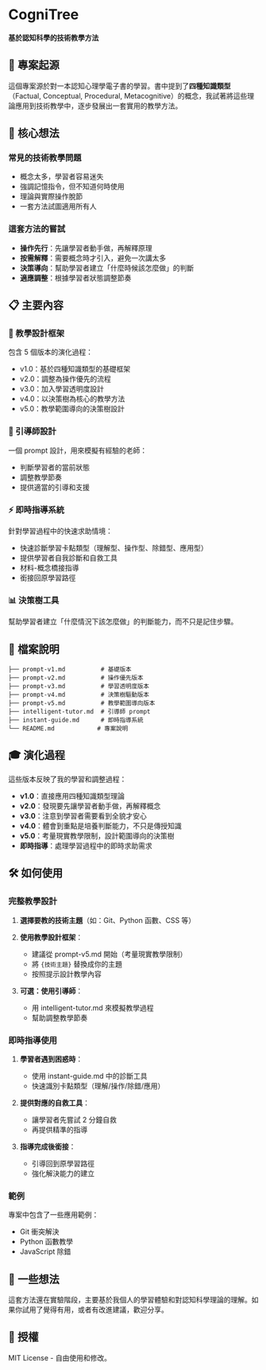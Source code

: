 # CogniTree
**基於認知科學的技術教學方法**

## 📖 專案起源

這個專案源於對一本認知心理學電子書的學習。書中提到了**四種知識類型**（Factual, Conceptual, Procedural, Metacognitive）的概念，我試著將這些理論應用到技術教學中，逐步發展出一套實用的教學方法。

## 🎯 核心想法

### 常見的技術教學問題
- 概念太多，學習者容易迷失
- 強調記憶指令，但不知道何時使用
- 理論與實際操作脫節
- 一套方法試圖適用所有人

### 這套方法的嘗試
- **操作先行**：先讓學習者動手做，再解釋原理
- **按需解釋**：需要概念時才引入，避免一次講太多
- **決策導向**：幫助學習者建立「什麼時候該怎麼做」的判斷
- **適應調整**：根據學習者狀態調整節奏

## 📋 主要內容

### 🌳 教學設計框架
包含 5 個版本的演化過程：
- v1.0：基於四種知識類型的基礎框架
- v2.0：調整為操作優先的流程
- v3.0：加入學習透明度設計
- v4.0：以決策樹為核心的教學方法
- v5.0：教學範圍導向的決策樹設計

### 🤖 引導師設計
一個 prompt 設計，用來模擬有經驗的老師：
- 判斷學習者的當前狀態
- 調整教學節奏
- 提供適當的引導和支援

### ⚡ 即時指導系統
針對學習過程中的快速求助情境：
- 快速診斷學習卡點類型（理解型、操作型、除錯型、應用型）
- 提供學習者自我診斷和自救工具
- 材料-概念橋接指導
- 銜接回原學習路徑

### 📊 決策樹工具
幫助學習者建立「什麼情況下該怎麼做」的判斷能力，而不只是記住步驟。

## 📁 檔案說明

```
├── prompt-v1.md          # 基礎版本
├── prompt-v2.md          # 操作優先版本  
├── prompt-v3.md          # 學習透明度版本
├── prompt-v4.md          # 決策樹驅動版本
├── prompt-v5.md          # 教學範圍導向版本
├── intelligent-tutor.md  # 引導師 prompt
├── instant-guide.md      # 即時指導系統
└── README.md            # 專案說明
```

## 🎓 演化過程

這些版本反映了我的學習和調整過程：

- **v1.0**：直接應用四種知識類型理論
- **v2.0**：發現要先讓學習者動手做，再解釋概念
- **v3.0**：注意到學習者需要看到全貌才安心
- **v4.0**：體會到重點是培養判斷能力，不只是傳授知識
- **v5.0**：考量現實教學限制，設計範圍導向的決策樹
- **即時指導**：處理學習過程中的即時求助需求

## 🛠️ 如何使用

### 完整教學設計

1. **選擇要教的技術主題**（如：Git、Python 函數、CSS 等）

2. **使用教學設計框架**：
   - 建議從 prompt-v5.md 開始（考量現實教學限制）
   - 將 `{技術主題}` 替換成你的主題
   - 按照提示設計教學內容

3. **可選：使用引導師**：
   - 用 intelligent-tutor.md 來模擬教學過程
   - 幫助調整教學節奏

### 即時指導使用

1. **學習者遇到困惑時**：
   - 使用 instant-guide.md 中的診斷工具
   - 快速識別卡點類型（理解/操作/除錯/應用）

2. **提供對應的自救工具**：
   - 讓學習者先嘗試 2 分鐘自救
   - 再提供精準的指導

3. **指導完成後銜接**：
   - 引導回到原學習路徑
   - 強化解決能力的建立

### 範例

專案中包含了一些應用範例：
- Git 衝突解決
- Python 函數教學
- JavaScript 除錯

## 💭 一些想法

這套方法還在實驗階段，主要基於我個人的學習體驗和對認知科學理論的理解。如果你試用了覺得有用，或者有改進建議，歡迎分享。

## 📜 授權

MIT License - 自由使用和修改。